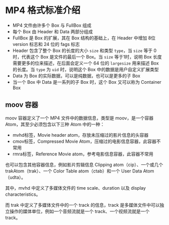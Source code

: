 # MP4 格式标准介绍

- MP4 文件由许多个 Box 与 FullBox 组成
- 每个 Box 由 Header 和 Data 两部分组成
- FullBox 是 Box 的扩展，其在 Box 结构的基础上，在 Header 中增加 8位 version 标志和 24 位的 fags 标志
- Header 包含了整个 Box 的长度的大小 `size` 和类型 `type`，当 `size` 等于 0 时，代表这个 Box 是文件的最后一个 Box。当 `size` 等于1时，说明 Box 长度需要更多的位来描述，在后面会定义一个 64 位的 `largesize` 用来描述 Box 的长度。当 `type` 为 `uid` 时，说明这个 Box 中的数据是用户自定义扩展类型
- Data 为 Box 的实际数据，可以是纯数据，也可以是更多的子 Box
- 当一个 Box 中 Data 是一系列的子 Box 时，这个 Box 又可以称为 Container Box

## moov 容器

moov 容器定义了一个 MP4 文件中的数据信息，类型是 moov，是一个容器Atom，其至少必须包含以下三种 Atom 中的一种：

- mvhd标签，Movie header atom，存放未压缩过的影片信息的头容器
- cmov标签，Compressed Movie Atom，压缩过的电影信息容器，此容器不常用
- rmra标签，Reference Movie atom，参考电影信息容器，此容器不常用

也可以包含其他容器信息，例如影片剪辑信息 Clipping atom（cip）、一个或几个 trakAtom（trak）、一个 Color Table atom（ctab）和一个 User Data Atom（udta）。

其中，mvhd 中定义了多媒体文件的 time scale、duration 以及 display characteristics。

而 trak 中定义了多媒体文件中的一个 track 的信息，track 是多媒体文件中可以独立操作的媒体单位，例如一个音频流就是一个 track、一个视频流就是一个 track。



